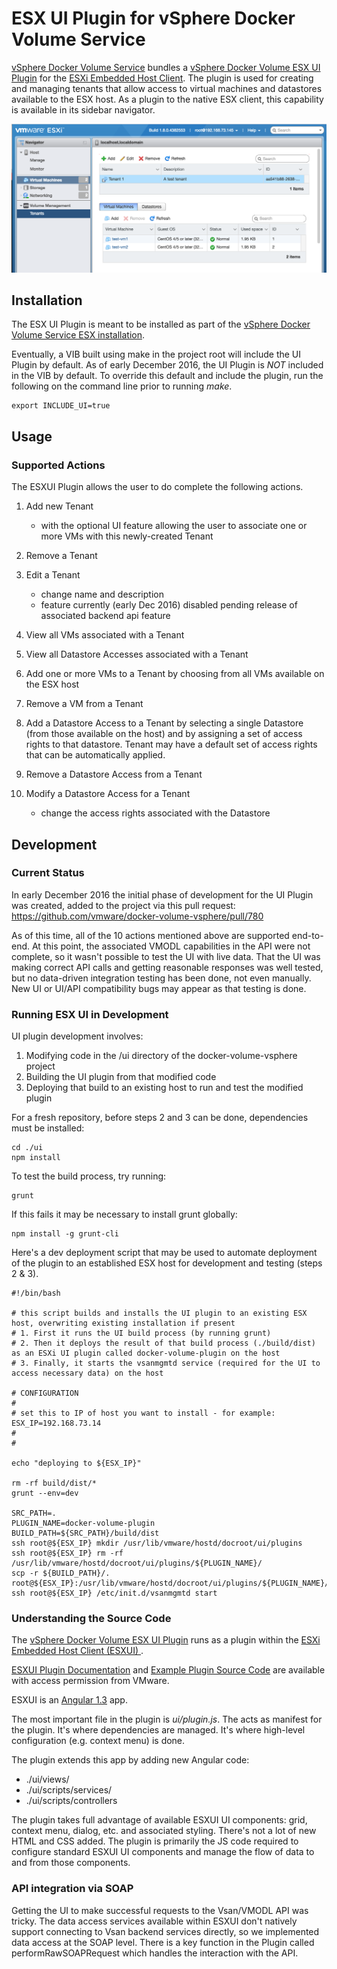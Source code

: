 
# ESX UI Plugin for vSphere Docker Volume Service

[vSphere Docker Volume Service](https://github.com/vmware/docker-volume-vsphere) bundles a  [vSphere Docker Volume ESX UI Plugin](https://github.com/vmware/docker-volume-vsphere/tree/master/ui) for the [ESXi Embedded Host Client](https://labs.vmware.com/flings/esxi-embedded-host-client). The plugin is used for creating and managing tenants that allow access to virtual machines and datastores available to the ESX host. As a plugin to the native ESX client, this capability is available in its sidebar navigator.

![ESX UI Plugin Screenshot](images/navigator.png "ESX UI Plugin Screenshot")

## Installation

The ESX UI Plugin is meant to be installed as part of the [vSphere Docker Volume Service ESX installation](https://github.com/vmware/docker-volume-vsphere#on-esx).

Eventually, a VIB built using make in the project root will include the UI Plugin by default. As of early December 2016, the UI Plugin is *NOT* included in the VIB by default. To override this default and include the plugin, run the following on the command line prior to running *make*.

```
export INCLUDE_UI=true
```



## Usage

### Supported Actions

The ESXUI Plugin allows the user to do complete the following actions.

1. Add new Tenant
	- with the optional UI feature allowing the user to associate one or more VMs with this newly-created Tenant


2. Remove a Tenant

3. Edit a Tenant
	- change name and description
	- feature currently (early Dec 2016) disabled pending release of associated backend api feature


4. View all VMs associated with a Tenant

5. View all Datastore Accesses associated with a Tenant

6. Add one or more VMs to a Tenant by choosing from all VMs available on the ESX host

7. Remove a VM from a Tenant

8. Add a Datastore Access to a Tenant by selecting a single Datastore (from those available on the host) and by assigning a set of access rights to that datastore. Tenant may have a default set of access rights that can be automatically applied.

9. Remove a Datastore Access from a Tenant

10. Modify a Datastore Access for a Tenant
	- change the access rights associated with the Datastore






## Development

### Current Status

In early December 2016 the initial phase of development for the UI Plugin was created, added to the project via this pull request:
https://github.com/vmware/docker-volume-vsphere/pull/780

As of this time, all of the 10 actions mentioned above are supported end-to-end. At this point, the associated VMODL capabilities in the API were not complete, so it wasn't possible to test the UI with live data. That the UI was making correct API calls and getting reasonable responses was well tested, but no data-driven integration testing has been done, not even manually. New UI or UI/API compatibility bugs may appear as that testing is done.


### Running ESX UI in Development

UI plugin development involves:
1. Modifying code in the /ui directory of the docker-volume-vsphere project
2. Building the UI plugin from that modified code
3. Deploying that build to an existing host to run and test the modified plugin

For a fresh repository, before steps 2 and 3 can be done, dependencies must be installed:

```
cd ./ui
npm install
```

To test the build process, try running:

```
grunt
```

If this fails it may be necessary to install grunt globally:

```
npm install -g grunt-cli
```

Here's a dev deployment script that may be used to automate deployment of the plugin to an established ESX host for development and testing (steps 2 & 3).

```
#!/bin/bash

# this script builds and installs the UI plugin to an existing ESX host, overwriting existing installation if present
# 1. First it runs the UI build process (by running grunt)
# 2. Then it deploys the result of that build process (./build/dist) as an ESXi UI plugin called docker-volume-plugin on the host
# 3. Finally, it starts the vsanmgmtd service (required for the UI to access necessary data) on the host

# CONFIGURATION
#
# set this to IP of host you want to install - for example:
ESX_IP=192.168.73.14
#
#

echo "deploying to ${ESX_IP}"

rm -rf build/dist/*
grunt --env=dev

SRC_PATH=.
PLUGIN_NAME=docker-volume-plugin
BUILD_PATH=${SRC_PATH}/build/dist
ssh root@${ESX_IP} mkdir /usr/lib/vmware/hostd/docroot/ui/plugins
ssh root@${ESX_IP} rm -rf /usr/lib/vmware/hostd/docroot/ui/plugins/${PLUGIN_NAME}/
scp -r ${BUILD_PATH}/. root@${ESX_IP}:/usr/lib/vmware/hostd/docroot/ui/plugins/${PLUGIN_NAME}/
ssh root@${ESX_IP} /etc/init.d/vsanmgmtd start

```

### Understanding the Source Code

The [vSphere Docker Volume ESX UI Plugin](https://github.com/vmware/docker-volume-vsphere/tree/master/ui) runs as a plugin within the [ESXi Embedded Host Client (ESXUI) ](https://labs.vmware.com/flings/esxi-embedded-host-client).

[ESXUI Plugin Documentation](https://wiki.eng.vmware.com/ESX/UI/PluginArchitecture) and [Example Plugin Source Code](https://git.eng.vmware.com/?p=esxui-example-plugin.git) are available with access permission from VMware.

ESXUI is an [Angular 1.3](https://angularjs.org/) app.

The most important file in the plugin is _ui/plugin.js_. The acts as manifest for the plugin. It's where dependencies are managed. It's where high-level configuration (e.g. context menu) is done.

The plugin extends this app by adding new Angular code:
- ./ui/views/
- ./ui/scripts/services/
- ./ui/scripts/controllers

The plugin takes full advantage of available ESXUI UI components: grid, context menu, dialog, etc. and associated styling. There's not a lot of new HTML and CSS added. The plugin is primarily the JS code required to configure standard ESXUI UI components and manage the flow of data to and from those components.

### API integration via SOAP

Getting the UI to make successful requests to the Vsan/VMODL API was tricky. The data access services available within ESXUI don't natively support connecting to Vsan backend services directly, so we implemented data access at the SOAP level. There is a key function in the Plugin called performRawSOAPRequest which handles the interaction with the API.
